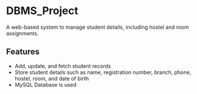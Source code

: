 # DBMS_Project  
A web-based system to manage student details, including hostel and room assignments.  

## Features  
- Add, update, and fetch student records  
- Store student details such as name, registration number, branch, phone, hostel, room, and date of birth  
- MySQL Database is used  
